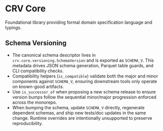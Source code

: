 # CRV Core

Foundational library providing formal domain specification language and typings.

## Schema Versioning

- The canonical schema descriptor lives in `crv.core.versioning.SchemaVersion` and is exported as `SCHEMA_V`. This metadata drives JSON schema generation, Parquet table guards, and CLI compatibility checks.
- Compatibility helpers (`is_compatible`) validate both the major and minor components against `SCHEMA_V`, ensuring downstream tools only operate on known-good artifacts.
- Use `is_successor_of` when proposing a new schema release to ensure version bumps follow the sequential minor/major progression enforced across the monorepo.
- When bumping the schema, update `SCHEMA_V` directly, regenerate dependent schemas, and ship new tests/doc updates in the same change. Runtime overrides are intentionally unsupported to preserve reproducibility.
